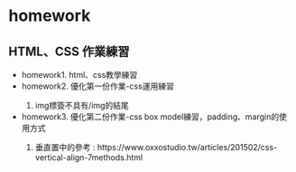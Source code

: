 # homework
<h2>HTML、CSS 作業練習</h2>
<ul>
  <li>homework1. html、css教學練習</li>
  <li>homework2. 優化第一份作業-css運用練習</li>
  <ol>
    <li>img標簽不具有/img的結尾</li>
  </ol>
  <li>homework3. 優化第二份作業-css box model練習，padding、margin的使用方式</li>
  <ol>
    <li>垂直置中的參考 : https://www.oxxostudio.tw/articles/201502/css-vertical-align-7methods.html</li>
  </ol>
</ul>
